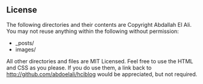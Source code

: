 
## License

The following directories and their contents are Copyright Abdallah El Ali.
You may not reuse anything within the following without permission:

* \_posts/
* images/

All other directories and files are MIT Licensed. Feel free to use the HTML and
CSS as you please. If you do use them, a link back to
http://github.com/abdoelali/hciblog would be appreciated, but not required.
